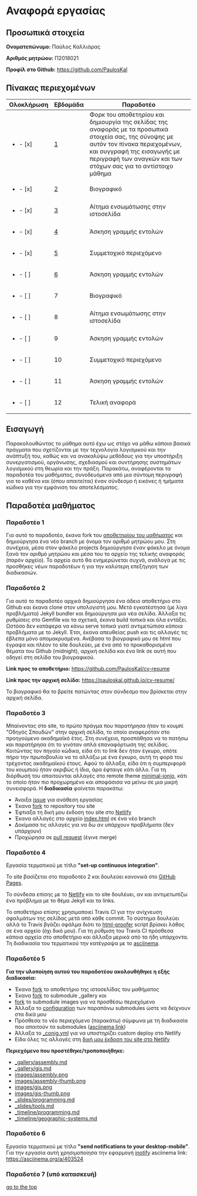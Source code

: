 # Αναφορά εργασίας


## Προσωπικά στοιχεία

**Ονοματεπώνυμο:** Παύλος Καλλιάρας

**Αριθμός μητρώου:** Π2018021

**Προφίλ στο Github:** https://github.com/PaulosKal


## Πίνακας περιεχομένων

| Ολοκλήρωση | Εβδομάδα | Παραδοτέο |
| --- | --- | --- |
| <ul><li>- [x] </li></ul> | [1](#Παραδοτέο-1) | Φορκ του αποθετηρίου και δημιουργία της σελίδας της αναφοράς με τα προσωπικά στοιχεία σας, της σύνοψης με αυτόν τον πίνακα περιεχομένων, και συγγραφή της εισαγωγής με περιγραφή των αναγκών και των στόχων σας για το αντίστοιχο μάθημα |
| <ul><li>- [x] </li></ul> | [2](#Παραδοτέο-2) | Βιογραφικό |
| <ul><li>- [x] </li></ul> | [3](#Παραδοτέο-3) | Αίτημα ενσωμάτωσης στην ιστοσελίδα |
| <ul><li>- [x] </li></ul> | [4](#Παραδοτέο-4) | Άσκηση γραμμής εντολών |
| <ul><li>- [x] </li></ul> | [5](#Παραδοτέο-5) | Συμμετοχικό περιεχόμενο |
| <ul><li>- [ ] </li></ul> | [6](#Παραδοτέο-6) | Άσκηση γραμμής εντολών |
| <ul><li>- [ ] </li></ul> | 7 | Βιογραφικό |
| <ul><li>- [ ] </li></ul> | 8 | Αίτημα ενσωμάτωσης στην ιστοσελίδα |
| <ul><li>- [ ] </li></ul> | 9 | Άσκηση γραμμής εντολών |
| <ul><li>- [ ] </li></ul> | 10 | Συμμετοχικό περιεχόμενο |
| <ul><li>- [ ] </li></ul> | 11 | Άσκηση γραμμής εντολών |
| <ul><li>- [ ] </li></ul> | 12 | Τελική αναφορά |


## Εισαγωγή

Παρακολουθώντας το μάθημα αυτό έχω ως στόχο να μάθω κάποια βασικά πράγματα που σχετίζονται με την τεχνολογία λογισμικού και την ανάπτυξή του, καθώς και να ανακαλύψω μεθόδους για την υποστήριξη συνεργατισμού, οργάνωσης, σχεδιασμού και συντήρησης συστημάτων λογισμικού στη θεωρία και την πράξη. Παρακάτω, αναφέρονται τα παραδοτέα του μαθήματος, συνοδευόμενα από μια σύντομη περιγραφή για το καθένα και (όπου απαιτείται) έναν σύνδεσμο ή εικόνες ή τμήματα κώδικα για την εμφάνιση του αποτελέσματος.



## Παραδοτέα μαθήματος


### Παραδοτέο 1

Για αυτό το παραδοτέο, έκανα fork του [αποθετηρίου του μαθήματος](https://github.com/courses-ionio/sw) και δημιούργησα ένα νέο branch με όνομα τον αριθμό μητρώου μου. Στη συνέχεια, μέσα στον φάκελο projects δημιούργησα έναν φάκελο με όνομα ξανά τον αριθμό μητρώου και μέσα του το αρχείο της τελικής αναφοράς (παρόν αρχείο). Το αρχείο αυτό θα ενημερώνεται συχνά, ανάλογα με τις προσθήκες νέων παραδοτέων ή για την καλύτερη επεξήγηση των διαδικασιών.


### Παραδοτέο 2

Για αυτό το παραδοτέο αρχικά δημιούργησα ένα άδειο αποθετήριο στο Github και έκανα clone στον υπολογιστή μου. Μετά εγκατέστησα (με λίγα προβλήματα) Jekyll bundler και δημιούργησα μια νέα σελίδα. Άλλαξα τις ρυθμίσεις στο Gemfile και τα σχετικά, έκανα build τοπικά και όλα εντάξει. Ωστόσο δεν κατάφερα να κάνω serve τοπικά γιατί αντιμετώπισα κάποια προβλήματα με το Jekyll. Έτσι, έκανα απευθείας push και τις αλλαγές τις έβλεπα μόνο απομακρυσμένα. Ανέβασα το βιογραφικό μου σε html που έγραψα και πλέον το site δουλεύει, με ένα από τα προκαθορισμένα θέματα του Github (midnight), αρχική σελίδα και ένα link σε αυτή που οδηγεί στη σελίδα του βιογραφικού.

**Link προς το αποθετήριο:** https://github.com/PaulosKal/cv-resume

**Link προς την αρχική σελίδα:** https://pauloskal.github.io/cv-resume/

Το βιογραφικό θα το βρείτε πατώντας στον σύνδεσμο που βρίσκεται στην αρχική σελίδα.


### Παραδοτέο 3

Μπαίνοντας στο site, το πρώτο πράγμα που παρατήρησα ήταν το κουμπί "Οδηγός Σπουδών" στην αρχική σελίδα, το οποίο αναφερόταν στο προηγούμενο ακαδημαϊκό έτος. Στη συνέχεια, προσπάθησα να το πατήσω και παρατήρησα ότι το γινόταν απλά επαναφόρτωση της σελίδας. Κοιτώντας τον πηγαίο κώδικα, είδα ότι το link δεν ήταν έγκυρο, οπότε πήρα την πρωτοβουλία να το αλλάξω με ένα έγκυρο, αυτή τη φορά του τρέχοντος ακαδημαϊκού έτους. Αφού το άλλαξα, είδα ότι η συμπεριφορά του κουμπιού ήταν ακριβώς ή ίδια, άρα έφταιγε κάτι άλλο. Για τη διόρθωσή του απαιτούνται αλλαγές στο remote theme [minimal-ionio](https://github.com/ioniodi/minimal-ionio), κάτι το οποίο ήταν πιο προχωρημένο και αποφάσισα να μείνω σε μια μικρή συνεισφορά. Η **διαδικασία** φαίνεται παρακάτω:

- Άνοιξα [issue](https://github.com/ioniodi/sitegr/issues/32) για ανάθεση εργασίας
- Έκανα [fork](https://github.com/PaulosKal/sitegr) το repository του site
- Έφτιαξα τη δική μου έκδοση του site στο [Netlify](https://compassionate-banach-64b6db.netlify.app)
- Έκανα αλλαγές στο αρχείο [index.html](https://github.com/PaulosKal/sitegr/commit/0fbd8420d4a58925bd13403bb070f486a73933e8) σε ένα νέο branch
- Δοκίμασα τις αλλαγές για να δω αν υπάρχουν προβλήματα (δεν υπάρχουν)
- Προχώρησα σε [pull request](https://github.com/ioniodi/sitegr/pull/44) (έγινε merge)


### Παραδοτέο 4

Εργασία τερματικού με τίτλο **"set-up continuous integration"**.

Το site βασίζεται στο παραδοτέο 2 και δουλεύει κανονικά στο [GitHub Pages](https://pauloskal.github.io/cv-resume/).

Το σύνδεσα επίσης με το [Netlify](https://focused-northcutt-6f1e2c.netlify.app) και το site δουλέυει, αν και αντιμετωπίζω ένα πρόβλημα με το θέμα Jekyll και τα links.

Το αποθετήριο επίσης χρησιμοποιεί Travis CI για την ανίχνευση σφαλμάτων της σελίδας μετά από κάθε commit. Το σύστημα δουλεύει αλλά το Travis βγάζει σφάλμα διότι το [html-proofer](https://github.com/gjtorikian/html-proofer) script βρίσκει λάθος σε ένα αρχείο (όχι δικό μου). Για τη ρύθμιση του Travis CI πρόσθεσα κάποια αρχεία στο αποθετήριο και άλλαξα μερικά από τα ήδη υπάρχοντα. Τη διαδικασία του τερματικού την κατέγραψα με το [asciinema](https://asciinema.org/a/398413).


### Παραδοτέο 5

**Για την υλοποίηση αυτού του παραδοτέου ακολουθήθηκε η εξής διαδικασία:**

- Έκανα [fork](https://github.com/PaulosKal/site) το αποθετήριο της ιστοσελίδας του μαθήματος
- Έκανα [fork](https://github.com/PaulosKal/_gallery/tree/ab50417eb8905c86aef68b9a7a91e02c3275e1c0) το submodule _gallery και
- [fork](https://github.com/PaulosKal/images/tree/aab356a8e64db33662ab30c23a82923c2b264e08) το submodule images για να προσθέσω περιεχόμενο
- Άλλαξα το [configuration](https://github.com/PaulosKal/site/commit/dfeffbd53dd0cf64d0c586785bf39de0b7df59da) των παραπάνω submodules ώστε να δείχνουν στα δικά μου
- Πρόσθεσα το νέο περιεχόμενο (παρακάτω) σύμφωνα με τη διαδικασία που απαιτούν τα submodules ([asciinema link](https://asciinema.org/a/401093))
- Άλλαξα το [_conig.yml](https://github.com/PaulosKal/site/commit/9d8fd17dbe9773502983d54a6def55b8cd734088) για να υποστηρίζει custom deploy στο Netlify
- Είδα όλες τις αλλαγές στη [δική μου έκδοση του site στο Netlify](https://6057fdc7fc8a06d65444c72d--gracious-shannon-ea8d87.netlify.app/)

**Περιεχόμενο που προστέθηκε/τροποποιήθηκε:**

- [_gallery/assembly.md](https://github.com/PaulosKal/_gallery/blob/ab50417eb8905c86aef68b9a7a91e02c3275e1c0/assembly.md)
- [_gallery/gis.md](https://github.com/PaulosKal/_gallery/blob/ab50417eb8905c86aef68b9a7a91e02c3275e1c0/gis.md)
- [images/assembly.png](https://github.com/PaulosKal/images/blob/aab356a8e64db33662ab30c23a82923c2b264e08/assembly.png)
- [images/assembly-thumb.png](https://github.com/PaulosKal/images/blob/aab356a8e64db33662ab30c23a82923c2b264e08/assembly-thumb.png)
- [images/gis.png](https://github.com/PaulosKal/images/blob/aab356a8e64db33662ab30c23a82923c2b264e08/gis.png)
- [images/gis-thumb.png](https://github.com/PaulosKal/images/blob/aab356a8e64db33662ab30c23a82923c2b264e08/gis-thumb.png)
- [_slides/programming.md](https://github.com/PaulosKal/site/blob/master/_slides/programming.md)
- [_slides/tools.md](https://github.com/PaulosKal/site/blob/master/_slides/tools.md)
- [_timeline/programming.md](https://github.com/PaulosKal/site/blob/master/_timeline/programming.md)
- [_timeline/geographic-systems.md](https://github.com/PaulosKal/site/blob/master/_timeline/geographic-systems.md)


### Παραδοτέο 6

Εργασία τερματικού με τίτλο **"send notifications to your desktop-mobile"**.
Για την εργασία αυτή χρησιμοποίησα την εφαρμογή [inotify](https://man7.org/linux/man-pages/man7/inotify.7.html)
asciinema link: https://asciinema.org/a/403524


### Παραδοτέο 7 (υπό κατασκευή)

[go to the top](#Αναφορά-εργασίας)
